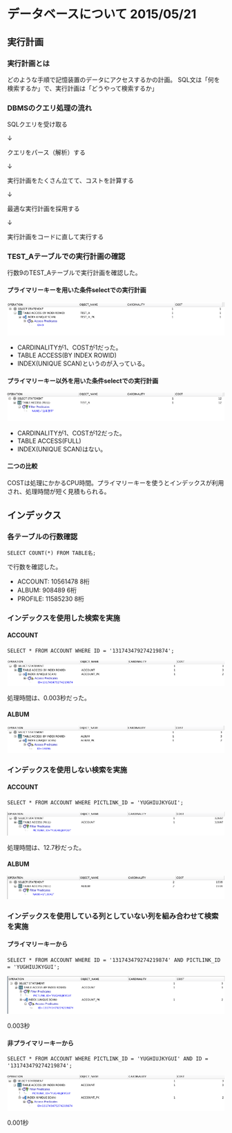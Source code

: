 # データベースについて 2015/05/21

## 実行計画

### 実行計画とは
どのような手順で記憶装置のデータにアクセスするかの計画。
SQL文は「何を検索するか」で、実行計画は「どうやって検索するか」


### DBMSのクエリ処理の流れ
SQLクエリを受け取る

↓

クエリをパース（解析）する

↓

実行計画をたくさん立てて、コストを計算する

↓

最適な実行計画を採用する

↓

実行計画をコードに直して実行する


### TEST_Aテーブルでの実行計画の確認
行数9のTEST_Aテーブルで実行計画を確認した。

#### プライマリーキーを用いた条件selectでの実行計画

![プライマリーキーを用いた条件selectでの実行計画](where_primary.png)

* CARDINALITYが1、COSTが1だった。
* TABLE ACCESS(BY INDEX ROWID)
* INDEX(UNIQUE SCAN)というのが入っている。

#### プライマリーキー以外を用いた条件selectでの実行計画

![プライマリーキー以外を用いた条件selectでの実行計画](where_not_primary.png)

* CARDINALITYが1、COSTが12だった。
* TABLE ACCESS(FULL)
* INDEX(UNIQUE SCAN)はない。

#### 二つの比較
COSTは処理にかかるCPU時間。プライマリーキーを使うとインデックスが利用され、処理時間が短く見積もられる。


## インデックス

### 各テーブルの行数確認

    SELECT COUNT(*) FROM TABLE名;

で行数を確認した。

* ACCOUNT: 10561478 8桁
* ALBUM: 908489 6桁
* PROFILE: 11585230 8桁

### インデックスを使用した検索を実施

#### ACCOUNT

    SELECT * FROM ACCOUNT WHERE ID = '131743479274219874';

![ACCOUNT PRIMARY](account_primary.png)

処理時間は、0.003秒だった。

#### ALBUM

![ALBUM PRIMARY](album_primary.png)

### インデックスを使用しない検索を実施

#### ACCOUNT

    SELECT * FROM ACCOUNT WHERE PICTLINK_ID = 'YUGHIUJKYGUI';

![ACCOUNT NOT PRIMARY](account_not_primary.png)

処理時間は、12.7秒だった。

#### ALBUM

![ALBUM NOT PRIMARY](album_not_primary.png)


### インデックスを使用している列としていない列を組み合わせて検索を実施

#### プライマリーキーから

    SELECT * FROM ACCOUNT WHERE ID = '131743479274219874' AND PICTLINK_ID = 'YUGHIUJKYGUI';

![ACCOUNT PRIMARY NOT PRIMARY](account_primary_notPrimary.png)

0.003秒

#### 非プライマリーキーから

    SELECT * FROM ACCOUNT WHERE PICTLINK_ID = 'YUGHIUJKYGUI' AND ID = '131743479274219874';

![ACCOUNT NOT PRIMARY PRIMARY](account_notPrimary_primary.png)

0.001秒



















